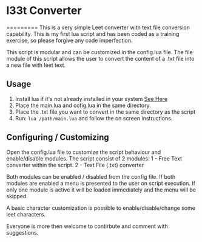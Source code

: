 # l33t Converter
=========
This is a very simple Leet converter with text file conversion capability.
This is my first lua script and has been coded as a training exercise, so please forgive any code imperfection.

This script is modular and can be customized in the config.lua file.
The file module of this script allows the user to convert the content of a .txt file into a new file with leet text.

Usage
-----
 1. Install lua if it's not already installed in your system [See Here](https://www.lua.org/download.html)
 2. Place the main.lua and cofig.lua in the same directory.
 3. Place the .txt file you want to convert in the same directory as the script
 1. Run: ``lua /path/main.lua`` and follow the on screen instructions.

Configuring / Customizing
-----
Open the config.lua file to customize the script behaviour and enable/disable modules.
The script consist of 2 modules:
  1 - Free Text converter within the script.
  2 - Text File (.txt) converter

Both modules can be enabled / disabled from the config file. If both modules are enabled a menu is presented to the user on script execution. If only one module is active it will be loaded immediately and the menu will be skipped.

A basic character customization is possible to enable/disable/change some leet characters. 


Everyone is more then welcome to contirbute and comment with suggestions.



